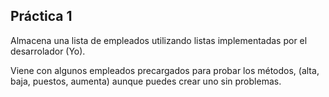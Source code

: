 ## Práctica 1

Almacena una lista de empleados utilizando listas implementadas por el desarrolador (Yo).

Viene con algunos empleados precargados para probar los métodos, (alta, baja, puestos, aumenta) aunque puedes crear uno sin problemas.
